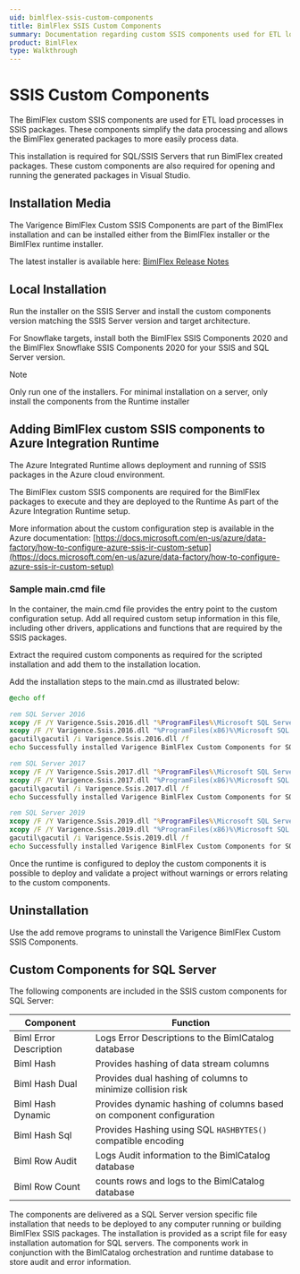 ```yaml
---
uid: bimlflex-ssis-custom-components
title: BimlFlex SSIS Custom Components
summary: Documentation regarding custom SSIS components used for ETL load processes in SSIS packages in BimlFlex
product: BimlFlex
type: Walkthrough
---
```

# SSIS Custom Components

The BimlFlex custom SSIS components are used for ETL load processes in SSIS packages. These components simplify the data processing and allows the BimlFlex generated packages to more easily process data.

This installation is required for SQL/SSIS Servers that run BimlFlex created packages. These custom components are also required for opening and running the generated packages in Visual Studio.

## Installation Media

The Varigence BimlFlex Custom SSIS Components are part of the BimlFlex installation and can be installed either from the BimlFlex installer or the BimlFlex runtime installer.

The latest installer is available here: [BimlFlex Release Notes](xref:bimlflex-release-notes)

## Local Installation

Run the installer on the SSIS Server and install the custom components version matching the SSIS Server version and target architecture.

For Snowflake targets, install both the BimlFlex SSIS Components 2020 and the BimlFlex Snowflake SSIS Components 2020 for your SSIS and SQL Server version.

> [!NOTE]
> Only run one of the installers. For minimal installation on a server, only install the components from the Runtime installer

## Adding BimlFlex custom SSIS components to Azure Integration Runtime

The Azure Integrated Runtime allows deployment and running of SSIS packages in the Azure cloud environment.

The BimlFlex custom SSIS components are required for the BimlFlex packages to execute and they are deployed to the Runtime As part of the Azure Integration Runtime setup.

More information about the custom configuration step is available in the Azure documentation: [https://docs.microsoft.com/en-us/azure/data-factory/how-to-configure-azure-ssis-ir-custom-setup](https://docs.microsoft.com/en-us/azure/data-factory/how-to-configure-azure-ssis-ir-custom-setup)

### Sample main.cmd file

In the container, the main.cmd file provides the entry point to the custom configuration setup. Add all required custom setup information in this file, including other drivers, applications and functions that are required by the SSIS packages.

Extract the required custom components as required for the scripted installation and add them to the installation location.

Add the installation steps to the main.cmd as illustrated below:

```cmd
@echo off

rem SQL Server 2016
xcopy /F /Y Varigence.Ssis.2016.dll "%ProgramFiles%\Microsoft SQL Server\130\DTS\Tasks"
xcopy /F /Y Varigence.Ssis.2016.dll "%ProgramFiles(x86)%\Microsoft SQL Server\130\DTS\Tasks"
gacutil\gacutil /i Varigence.Ssis.2016.dll /f
echo Successfully installed Varigence BimlFlex Custom Components for SQL Server 2016.

rem SQL Server 2017
xcopy /F /Y Varigence.Ssis.2017.dll "%ProgramFiles%\Microsoft SQL Server\140\DTS\Tasks"
xcopy /F /Y Varigence.Ssis.2017.dll "%ProgramFiles(x86)%\Microsoft SQL Server\140\DTS\Tasks"
gacutil\gacutil /i Varigence.Ssis.2017.dll /f
echo Successfully installed Varigence BimlFlex Custom Components for SQL Server 2017.

rem SQL Server 2019
xcopy /F /Y Varigence.Ssis.2019.dll "%ProgramFiles%\Microsoft SQL Server\150\DTS\Tasks"
xcopy /F /Y Varigence.Ssis.2019.dll "%ProgramFiles(x86)%\Microsoft SQL Server\150\DTS\Tasks"
gacutil\gacutil /i Varigence.Ssis.2019.dll /f
echo Successfully installed Varigence BimlFlex Custom Components for SQL Server 2019.
```

Once the runtime is configured to deploy the custom components it is possible to deploy and validate a project without warnings or errors relating to the custom components.

## Uninstallation

Use the add remove programs to uninstall the Varigence BimlFlex Custom SSIS Components.

## Custom Components for SQL Server

The following components are included in the SSIS custom components for SQL Server:

| Component              | Function                                                             |
| ---------------------- | -------------------------------------------------------------------- |
| Biml Error Description | Logs Error Descriptions to the BimlCatalog database                  |
| Biml Hash              | Provides hashing of data stream columns                              |
| Biml Hash Dual         | Provides dual hashing of columns to minimize collision risk          |
| Biml Hash Dynamic      | Provides dynamic hashing of columns based on component configuration |
| Biml Hash Sql          | Provides Hashing using SQL `HASHBYTES()` compatible encoding         |
| Biml Row Audit         | Logs Audit information to the BimlCatalog database                   |
| Biml Row Count         | counts rows and logs to the BimlCatalog database                     |

The components are delivered as a SQL Server version specific file installation that needs to be deployed to any computer running or building BimlFlex SSIS packages.
The installation is provided as a script file for easy installation automation for SQL servers.
The components work in conjunction with the BimlCatalog orchestration and runtime database to store audit and error information.
